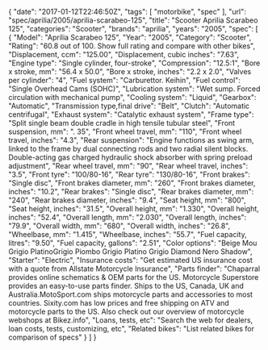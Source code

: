 {
    "date": "2017-01-12T22:46:50Z",
    "tags": [
        "motorbike",
        "spec"
    ],
    "url": "spec\/aprilia\/2005\/aprilia-scarabeo-125",
    "title": "Scooter Aprilia Scarabeo 125",
    "categories": "Scooter",
    "brands": "aprilia",
    "years": "2005",
    "spec": [
        {
            "Model": "Aprilia Scarabeo 125",
            "Year": "2005",
            "Category": "Scooter",
            "Rating": "60.8 out of 100. Show full rating and compare with other bikes",
            "Displacement, ccm": "125.00",
            "Displacement, cubic inches": "7.63",
            "Engine type": "Single cylinder, four-stroke",
            "Compression": "12.5:1",
            "Bore x stroke, mm": "56.4 x 50.0",
            "Bore x stroke, inches": "2.2 x 2.0",
            "Valves per cylinder": "4",
            "Fuel system": "Carburettor.  Keihin",
            "Fuel control": "Single Overhead Cams (SOHC)",
            "Lubrication system": "Wet sump. Forced circulation with mechanical pump",
            "Cooling system": "Liquid",
            "Gearbox": "Automatic",
            "Transmission type,final drive": "Belt",
            "Clutch": "Automatic centrifugal",
            "Exhaust system": "Catalytic exhaust system",
            "Frame type": "Split single beam double cradle in high tensile tubular steel",
            "Front suspension, mm": ". 35",
            "Front wheel travel, mm": "110",
            "Front wheel travel, inches": "4.3",
            "Rear suspension": "Engine functions as swing arm, linked to the frame by dual connecting rods and two radial silent blocks. Double-acting gas charged hydraulic shock absorber with spring preload adjustment",
            "Rear wheel travel, mm": "90",
            "Rear wheel travel, inches": "3.5",
            "Front tyre": "100\/80-16",
            "Rear tyre": "130\/80-16",
            "Front brakes": "Single disc",
            "Front brakes diameter, mm": "260",
            "Front brakes diameter, inches": "10.2",
            "Rear brakes": "Single disc",
            "Rear brakes diameter, mm": "240",
            "Rear brakes diameter, inches": "9.4",
            "Seat height, mm": "800",
            "Seat height, inches": "31.5",
            "Overall height, mm": "1.330",
            "Overall height, inches": "52.4",
            "Overall length, mm": "2.030",
            "Overall length, inches": "79.9",
            "Overall width, mm": "680",
            "Overall width, inches": "26.8",
            "Wheelbase, mm": "1.415",
            "Wheelbase, inches": "55.7",
            "Fuel capacity, litres": "9.50",
            "Fuel capacity, gallons": "2.51",
            "Color options": "Beige Mou Grigio PlatinoGrigio Piombo Grigio Platino Grigio Diamond Nero Shadow",
            "Starter": "Electric",
            "Insurance costs": "Get estimated US insurance cost with a quote from Allstate Motorcycle Insurance",
            "Parts finder": "Chaparral provides online schematics & OEM parts for the US.   Motorcycle Superstore provides an easy-to-use parts finder. Ships to the US, Canada, UK and Australia.MotoSport.com ships motorcycle parts and accessories to most countries.    Sixity.com has low prices and free shipping on ATV and motorcycle parts to the US. Also check out our overview of motorcycle webshops at Bikez.info",
            "Loans, tests, etc": "Search the web for dealers, loan costs, tests, customizing, etc",
            "Related bikes": "List related bikes for comparison of specs"
        }
    ]
}